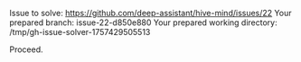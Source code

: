 Issue to solve: https://github.com/deep-assistant/hive-mind/issues/22
Your prepared branch: issue-22-d850e880
Your prepared working directory: /tmp/gh-issue-solver-1757429505513

Proceed.